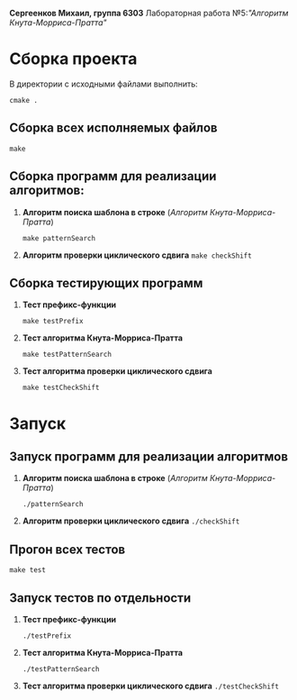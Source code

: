 **Сергеенков Михаил, группа 6303**
Лабораторная работа №5:_"Алгоритм Кнута-Морриса-Пратта"_
# Сборка проекта
В директории с исходными файлами выполнить:

    cmake .
## Сборка всех исполняемых файлов

    make
## Сборка программ для реализации алгоритмов:

 1. **Алгоритм поиска шаблона в строке** (*Алгоритм Кнута-Морриса-Пратта*)


	`make patternSearch`

 2. **Алгоритм проверки циклического сдвига**
	`make checkShift`
## Сборка тестирующих программ
1. **Тест префикс-функции**

    `make testPrefix `

2. **Тест алгоритма Кнута-Морриса-Пратта**

    `make testPatternSearch`

3. **Тест алгоритма проверки циклического сдвига**

   `make testCheckShift`
# Запуск
## Запуск программ для реализации алгоритмов
1. **Алгоритм поиска шаблона в строке** (*Алгоритм Кнута-Морриса-Пратта*)


	`./patternSearch`

 2. **Алгоритм проверки циклического сдвига**
	`./checkShift`
## Прогон всех тестов

   `make test`

## Запуск тестов по отдельности
1. **Тест префикс-функции**

    `./testPrefix `

2. **Тест алгоритма Кнута-Морриса-Пратта**

    `./testPatternSearch`

3. **Тест алгоритма проверки циклического сдвига**
 `./testCheckShift`
